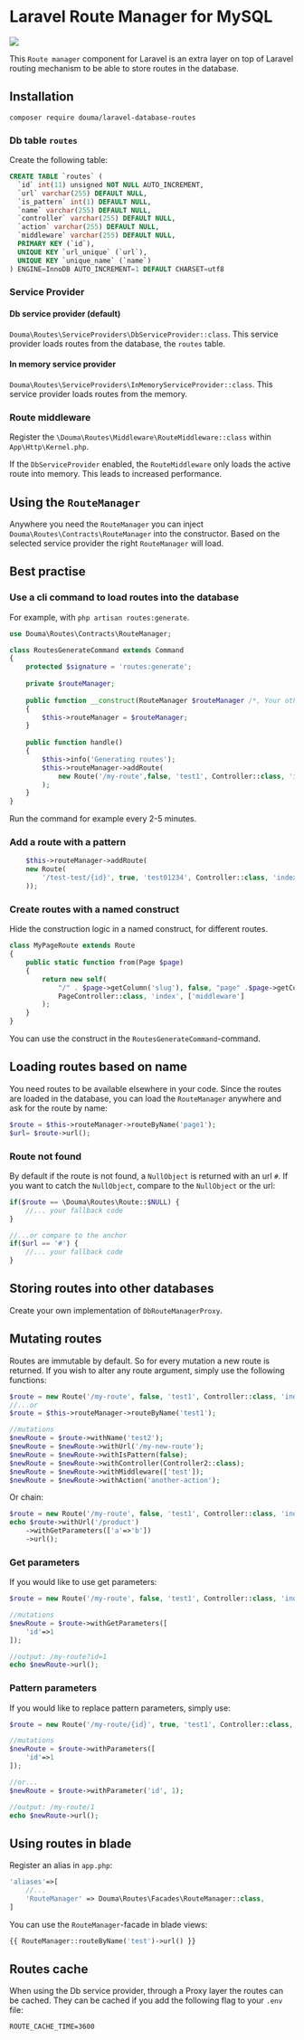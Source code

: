 # Laravel Route Manager for MySQL

![](https://unik.al/unik_content/uploads/2018/12/laravel-logo.png)

This `Route manager` component for Laravel is 
an extra layer on top of Laravel routing mechanism to 
be able to store routes in the database. 

## Installation

`composer require douma/laravel-database-routes`

### Db table `routes`

Create the following table:

```sql
CREATE TABLE `routes` (
  `id` int(11) unsigned NOT NULL AUTO_INCREMENT,
  `url` varchar(255) DEFAULT NULL,
  `is_pattern` int(1) DEFAULT NULL,
  `name` varchar(255) DEFAULT NULL,
  `controller` varchar(255) DEFAULT NULL,
  `action` varchar(255) DEFAULT NULL,
  `middleware` varchar(255) DEFAULT NULL,
  PRIMARY KEY (`id`),
  UNIQUE KEY `url_unique` (`url`),
  UNIQUE KEY `unique_name` (`name`)
) ENGINE=InnoDB AUTO_INCREMENT=1 DEFAULT CHARSET=utf8
```

### Service Provider

#### Db service provider (default)

`Douma\Routes\ServiceProviders\DbServiceProvider::class`.
This service provider loads routes from the database, the `routes` table. 

#### In memory service provider

`Douma\Routes\ServiceProviders\InMemoryServiceProvider::class`.
This service provider loads routes from the memory.

### Route middleware

Register the `\Douma\Routes\Middleware\RouteMiddleware::class` within `App\Http\Kernel.php`.

If the `DbServiceProvider` enabled, the `RouteMiddleware` only loads the active route into memory.
This leads to increased performance. 

## Using the `RouteManager`

Anywhere you need the `RouteManager` you can inject `Douma\Routes\Contracts\RouteManager`
into the constructor. Based on the selected service provider the right
`RouteManager` will load. 

## Best practise

### Use a cli command to load routes into the database 

For example, with `php artisan routes:generate`.

```php
use Douma\Routes\Contracts\RouteManager;

class RoutesGenerateCommand extends Command 
{
    protected $signature = 'routes:generate';
    
    private $routeManager;
    
    public function __construct(RouteManager $routeManager /*, Your other dependencies */)
    {
        $this->routeManager = $routeManager;
    }
    
    public function handle()
    {
        $this->info('Generating routes');
        $this->routeManager->addRoute(
            new Route('/my-route',false, 'test1', Controller::class, 'index', ['middleware'])
        );
    }
}
```

Run the command for example every 2-5 minutes.

### Add a route with a pattern

```php
    $this->routeManager->addRoute(
    new Route(
        '/test-test/{id}', true, 'test01234', Controller::class, 'index', ['middleware']
    ));
```

### Create routes with a named construct

Hide the construction logic in a named construct, for different routes. 

```php
class MyPageRoute extends Route
{
    public static function from(Page $page)
    {
        return new self(
            "/" . $page->getColumn('slug'), false, "page" .$page->getColumn('id'),
            PageController::class, 'index', ['middleware']
        );
    }
}
```

You can use the construct in the `RoutesGenerateCommand`-command. 

## Loading routes based on name

You need routes to be available elsewhere in your code. Since the routes
are loaded in the database, you can load the `RouteManager` anywhere and
ask for the route by name:

```php
$route = $this->routeManager->routeByName('page1');
$url= $route->url();
```

### Route not found 

By default if the route is not found, a `NullObject` is returned with an url `#`.
If you want to catch the `NullObject`, compare to the `NullObject` or the url:

```php
if($route == \Douma\Routes\Route::$NULL) {
    //... your fallback code
}

//...or compare to the anchor
if($url == '#') {
    //... your fallback code
}
```

## Storing routes into other databases

Create your own implementation of `DbRouteManagerProxy`.

## Mutating routes

Routes are immutable by default. So for every mutation a new
route is returned. If you wish to alter any route argument,
simply use the following functions:

```php
$route = new Route('/my-route', false, 'test1', Controller::class, 'index');
//...or
$route = $this->routeManager->routeByName('test1');

//mutations 
$newRoute = $route->withName('test2');
$newRoute = $newRoute->withUrl('/my-new-route');
$newRoute = $newRoute->withIsPattern(false);
$newRoute = $newRoute->withController(Controller2::class);
$newRoute = $newRoute->withMiddleware(['test']);
$newRoute = $newRoute->withAction('another-action');
```

Or chain:

```php
$route = new Route('/my-route', false, 'test1', Controller::class, 'index');
echo $route->withUrl('/product')
    ->withGetParameters(['a'=>'b'])
    ->url();
```

### Get parameters

If you would like to use get parameters:

```php
$route = new Route('/my-route', false, 'test1', Controller::class, 'index');

//mutations 
$newRoute = $route->withGetParameters([
    'id'=>1
]); 

//output: /my-route?id=1
echo $newRoute->url();
```

### Pattern parameters

If you would like to replace pattern parameters, simply use:

```php
$route = new Route('/my-route/{id}', true, 'test1', Controller::class, 'index');

//mutations 
$newRoute = $route->withParameters([
    'id'=>1
]); 

//or...
$newRoute = $route->withParameter('id', 1); 

//output: /my-route/1
echo $newRoute->url();
```

## Using routes in blade

Register an alias in `app.php`:

```php
'aliases'=>[
    //...
    'RouteManager' => Douma\Routes\Facades\RouteManager::class,
]
```

You can use the `RouteManager`-facade in blade views:

```php
{{ RouteManager::routeByName('test')->url() }}
```

## Routes cache

When using the Db service provider, through a Proxy layer the routes
can be cached. They can be cached if you add the following flag to your `.env` file:

```
ROUTE_CACHE_TIME=3600
```
